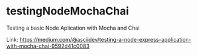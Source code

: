 # testingNodeMochaChai
Testing a basic Node Aplication with Mocha and Chai

Link: https://medium.com/@asciidev/testing-a-node-express-application-with-mocha-chai-9592d41c0083

